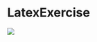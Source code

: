 # LatexExercise

<img src="https://latex.codecogs.com/svg.latex?y=\begin{displaymath} symbols here \end{displaymath}"/>
